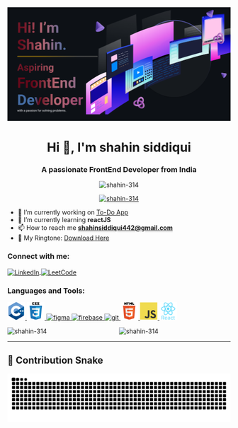 <div align="center">
  <img src="https://raw.githubusercontent.com/shahin-314/shahin-314/main/github%20banner.png" alt="Banner" width="800"/>
</div>

<h1 align="center">Hi 👋, I'm shahin siddiqui</h1>
<h3 align="center">A passionate FrontEnd Developer from India</h3>

<p align="center">
  <img src="https://komarev.com/ghpvc/?username=shahin-314&label=Profile%20views&color=0e75b6&style=flat" alt="shahin-314" />
</p>

<p align="center">
  <a href="https://github.com/ryo-ma/github-profile-trophy">
    <img src="https://github-profile-trophy.vercel.app/?username=shahin-314" alt="shahin-314" />
  </a>
</p>

- 🔭 I’m currently working on [To-Do App](https://todo-6ooxtshn4-shahins-projects-430e94f7.vercel.app/)
- 🌱 I’m currently learning **reactJS**
- 📫 How to reach me **shahinsiddiqui442@gmail.com**
- 🎵 My Ringtone: [Download Here](https://raw.githubusercontent.com/shahin-314/shahin-314/main/dibo_bolley.mp3)

<h3 align="left">Connect with me:</h3>
<p align="left">
  <a href="https://www.linkedin.com/in/shahin-siddiqui-b78527217/" target="blank">
    <img align="center" src="https://raw.githubusercontent.com/rahuldkjain/github-profile-readme-generator/master/src/images/icons/Social/linked-in-alt.svg" alt="LinkedIn" height="30" width="40" />
  </a>
  <a href="https://leetcode.com/u/shahin_143/" target="blank">
    <img align="center" src="https://raw.githubusercontent.com/rahuldkjain/github-profile-readme-generator/master/src/images/icons/Social/leet-code.svg" alt="LeetCode" height="30" width="40" />
  </a>
</p>

<h3 align="left">Languages and Tools:</h3>
<p align="left">
  <a href="https://www.w3schools.com/cpp/" target="_blank" rel="noreferrer"> <img src="https://raw.githubusercontent.com/devicons/devicon/master/icons/cplusplus/cplusplus-original.svg" alt="cplusplus" width="40" height="40"/> </a>
  <a href="https://www.w3schools.com/css/" target="_blank" rel="noreferrer"> <img src="https://raw.githubusercontent.com/devicons/devicon/master/icons/css3/css3-original-wordmark.svg" alt="css3" width="40" height="40"/> </a>
  <a href="https://www.figma.com/" target="_blank" rel="noreferrer"> <img src="https://www.vectorlogo.zone/logos/figma/figma-icon.svg" alt="figma" width="40" height="40"/> </a>
  <a href="https://firebase.google.com/" target="_blank" rel="noreferrer"> <img src="https://www.vectorlogo.zone/logos/firebase/firebase-icon.svg" alt="firebase" width="40" height="40"/> </a>
  <a href="https://git-scm.com/" target="_blank" rel="noreferrer"> <img src="https://www.vectorlogo.zone/logos/git-scm/git-scm-icon.svg" alt="git" width="40" height="40"/> </a>
  <a href="https://www.w3.org/html/" target="_blank" rel="noreferrer"> <img src="https://raw.githubusercontent.com/devicons/devicon/master/icons/html5/html5-original-wordmark.svg" alt="html5" width="40" height="40"/> </a>
  <a href="https://developer.mozilla.org/en-US/docs/Web/JavaScript" target="_blank" rel="noreferrer"> <img src="https://raw.githubusercontent.com/devicons/devicon/master/icons/javascript/javascript-original.svg" alt="javascript" width="40" height="40"/> </a>
  <a href="https://reactjs.org/" target="_blank" rel="noreferrer"> <img src="https://raw.githubusercontent.com/devicons/devicon/master/icons/react/react-original-wordmark.svg" alt="react" width="40" height="40"/> </a>
</p>

<p><img align="left" src="https://github-readme-stats.vercel.app/api/top-langs?username=shahin-314&show_icons=true&locale=en&layout=compact" alt="shahin-314" /></p>
<p align="center"><img src="https://github-readme-stats.vercel.app/api?username=shahin-314&show_icons=true&locale=en" alt="shahin-314" /></p>


---

## 🐍 Contribution Snake

<div align="center">
  <img src="https://raw.githubusercontent.com/shahin-314/shahin-314/output/github-contribution-grid-snake.svg" alt="Contribution Snake Animation" />
</div>

